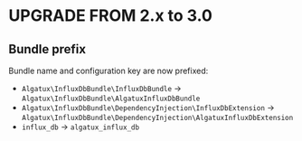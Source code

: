 UPGRADE FROM 2.x to 3.0
=======================

## Bundle prefix

Bundle name and configuration key are now prefixed:

- `Algatux\InfluxDbBundle\InfluxDbBundle` -> `Algatux\InfluxDbBundle\AlgatuxInfluxDbBundle`
- `Algatux\InfluxDbBundle\DependencyInjection\InfluxDbExtension` -> `Algatux\InfluxDbBundle\DependencyInjection\AlgatuxInfluxDbExtension`
- `influx_db` -> `algatux_influx_db`

